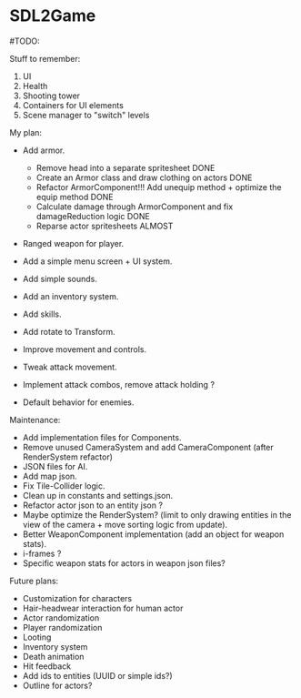 # SDL2Game

#TODO:

Stuff to remember:
1. UI
2. Health
3. Shooting tower
4. Containers for UI elements
5. Scene manager to "switch" levels

My plan:
- Add armor.
	* Remove head into a separate spritesheet DONE
	* Create an Armor class and draw clothing on actors DONE
	* Refactor ArmorComponent!!! Add unequip method + optimize the equip method DONE
	* Calculate damage through ArmorComponent and fix damageReduction logic DONE
	* Reparse actor spritesheets ALMOST

- Ranged weapon for player.
- Add a simple menu screen + UI system.
- Add simple sounds.
- Add an inventory system.
- Add skills.
- Add rotate to Transform.
- Improve movement and controls.
- Tweak attack movement.
- Implement attack combos, remove attack holding ?
- Default behavior for enemies.

Maintenance:
- Add implementation files for Components.
- Remove unused CameraSystem and add CameraComponent (after RenderSystem refactor)
- JSON files for AI.
- Add map json.
- Fix Tile-Collider logic.
- Clean up in constants and settings.json.
- Refactor actor json to an entity json ?
- Maybe optimize the RenderSystem? (limit to only drawing entities in the view of the camera + move sorting logic from update).
- Better WeaponComponent implementation (add an object for weapon stats).
- i-frames ?
- Specific weapon stats for actors in weapon json files?

Future plans:
- Customization for characters
- Hair-headwear interaction for human actor
- Actor randomization
- Player randomization
- Looting
- Inventory system
- Death animation
- Hit feedback
- Add ids to entities (UUID or simple ids?)
- Outline for actors?